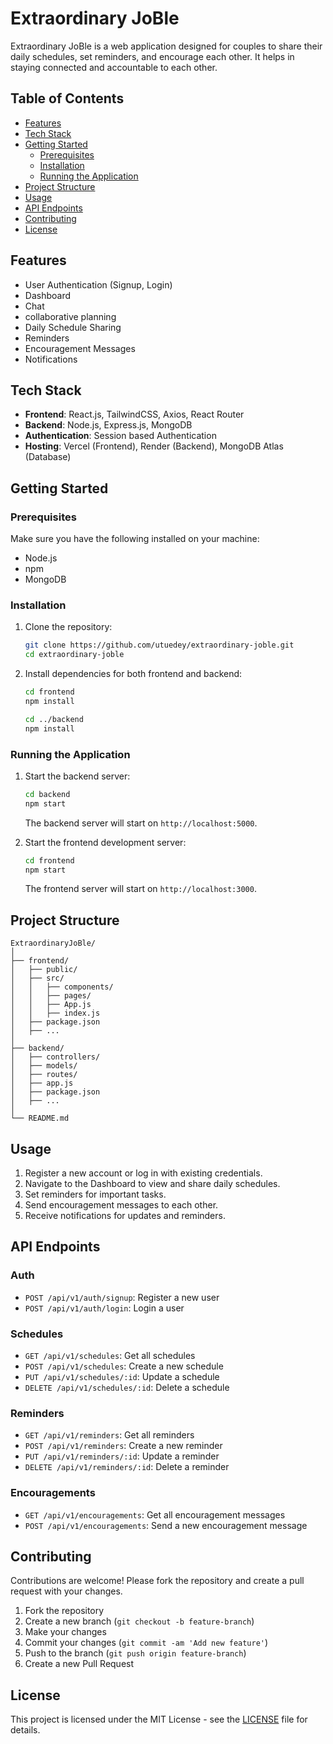 
# Extraordinary JoBle

Extraordinary JoBle is a web application designed for couples to share their daily schedules, set reminders, and encourage each other. It helps in staying connected and accountable to each other.

## Table of Contents

- [Features](#features)
- [Tech Stack](#tech-stack)
- [Getting Started](#getting-started)
  - [Prerequisites](#prerequisites)
  - [Installation](#installation)
  - [Running the Application](#running-the-application)
- [Project Structure](#project-structure)
- [Usage](#usage)
- [API Endpoints](#api-endpoints)
- [Contributing](#contributing)
- [License](#license)

## Features

- User Authentication (Signup, Login)
- Dashboard
- Chat
- collaborative planning
- Daily Schedule Sharing
- Reminders
- Encouragement Messages
- Notifications

## Tech Stack

- **Frontend**: React.js, TailwindCSS, Axios, React Router
- **Backend**: Node.js, Express.js, MongoDB
- **Authentication**: Session based Authentication
- **Hosting**: Vercel (Frontend), Render (Backend), MongoDB Atlas (Database)

## Getting Started

### Prerequisites

Make sure you have the following installed on your machine:

- Node.js
- npm
- MongoDB

### Installation

1. Clone the repository:

    ```bash
    git clone https://github.com/utuedey/extraordinary-joble.git
    cd extraordinary-joble
    ```

2. Install dependencies for both frontend and backend:

    ```bash
    cd frontend
    npm install

    cd ../backend
    npm install
    ```

### Running the Application

1. Start the backend server:

    ```bash
    cd backend
    npm start
    ```

    The backend server will start on `http://localhost:5000`.

2. Start the frontend development server:

    ```bash
    cd frontend
    npm start
    ```

    The frontend server will start on `http://localhost:3000`.

## Project Structure

```plaintext
ExtraordinaryJoBle/
│
├── frontend/
│   ├── public/
│   ├── src/
│   │   ├── components/
│   │   ├── pages/
│   │   ├── App.js
│   │   ├── index.js
│   ├── package.json
│   ├── ...
│
├── backend/
│   ├── controllers/
│   ├── models/
│   ├── routes/
│   ├── app.js
│   ├── package.json
│   ├── ...
│
└── README.md
```

## Usage

1. Register a new account or log in with existing credentials.
2. Navigate to the Dashboard to view and share daily schedules.
3. Set reminders for important tasks.
4. Send encouragement messages to each other.
5. Receive notifications for updates and reminders.

## API Endpoints

### Auth

- `POST /api/v1/auth/signup`: Register a new user
- `POST /api/v1/auth/login`: Login a user

### Schedules

- `GET /api/v1/schedules`: Get all schedules
- `POST /api/v1/schedules`: Create a new schedule
- `PUT /api/v1/schedules/:id`: Update a schedule
- `DELETE /api/v1/schedules/:id`: Delete a schedule

### Reminders

- `GET /api/v1/reminders`: Get all reminders
- `POST /api/v1/reminders`: Create a new reminder
- `PUT /api/v1/reminders/:id`: Update a reminder
- `DELETE /api/v1/reminders/:id`: Delete a reminder

### Encouragements

- `GET /api/v1/encouragements`: Get all encouragement messages
- `POST /api/v1/encouragements`: Send a new encouragement message

## Contributing

Contributions are welcome! Please fork the repository and create a pull request with your changes.

1. Fork the repository
2. Create a new branch (`git checkout -b feature-branch`)
3. Make your changes
4. Commit your changes (`git commit -am 'Add new feature'`)
5. Push to the branch (`git push origin feature-branch`)
6. Create a new Pull Request

## License

This project is licensed under the MIT License - see the [LICENSE](LICENSE) file for details.


